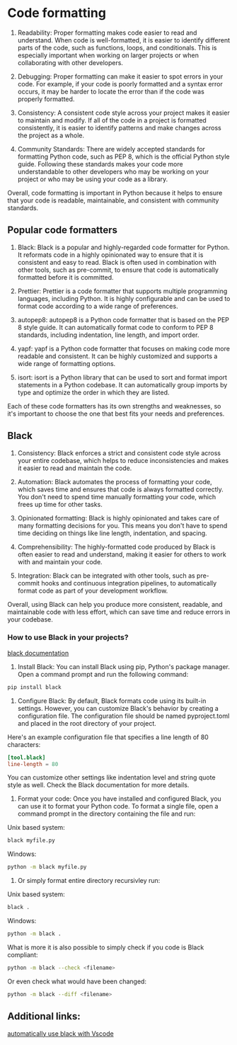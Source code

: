 # Code formatting


1. Readability: Proper formatting makes code easier to read and understand. When code is well-formatted, it is easier to identify different parts of the code, such as functions, loops, and conditionals. This is especially important when working on larger projects or when collaborating with other developers.

1. Debugging: Proper formatting can make it easier to spot errors in your code. For example, if your code is poorly formatted and a syntax error occurs, it may be harder to locate the error than if the code was properly formatted.

1. Consistency: A consistent code style across your project makes it easier to maintain and modify. If all of the code in a project is formatted consistently, it is easier to identify patterns and make changes across the project as a whole.

1. Community Standards: There are widely accepted standards for formatting Python code, such as PEP 8, which is the official Python style guide. Following these standards makes your code more understandable to other developers who may be working on your project or who may be using your code as a library.

Overall, code formatting is important in Python because it helps to ensure that your code is readable, maintainable, and consistent with community standards.

## Popular code formatters

1. Black: Black is a popular and highly-regarded code formatter for Python. It reformats code in a highly opinionated way to ensure that it is consistent and easy to read. Black is often used in combination with other tools, such as pre-commit, to ensure that code is automatically formatted before it is committed.

1. Prettier: Prettier is a code formatter that supports multiple programming languages, including Python. It is highly configurable and can be used to format code according to a wide range of preferences.

1. autopep8: autopep8 is a Python code formatter that is based on the PEP 8 style guide. It can automatically format code to conform to PEP 8 standards, including indentation, line length, and import order.

1. yapf: yapf is a Python code formatter that focuses on making code more readable and consistent. It can be highly customized and supports a wide range of formatting options.

1. isort: isort is a Python library that can be used to sort and format import statements in a Python codebase. It can automatically group imports by type and optimize the order in which they are listed.

Each of these code formatters has its own strengths and weaknesses, so it's important to choose the one that best fits your needs and preferences.


## Black

1. Consistency: Black enforces a strict and consistent code style across your entire codebase, which helps to reduce inconsistencies and makes it easier to read and maintain the code.

1. Automation: Black automates the process of formatting your code, which saves time and ensures that code is always formatted correctly. You don't need to spend time manually formatting your code, which frees up time for other tasks.

1. Opinionated formatting: Black is highly opinionated and takes care of many formatting decisions for you. This means you don't have to spend time deciding on things like line length, indentation, and spacing.

1. Comprehensibility: The highly-formatted code produced by Black is often easier to read and understand, making it easier for others to work with and maintain your code.

1. Integration: Black can be integrated with other tools, such as pre-commit hooks and continuous integration pipelines, to automatically format code as part of your development workflow.

Overall, using Black can help you produce more consistent, readable, and maintainable code with less effort, which can save time and reduce errors in your codebase.


### How to use Black in your projects?  

[black documentation](https://black.readthedocs.io/en/stable/index.html)

1. Install Black: You can install Black using pip, Python's package manager. Open a command prompt and run the following command:  
```bash
pip install black
```

1. Configure Black: By default, Black formats code using its built-in settings. However, you can customize Black's behavior by creating a configuration file. The configuration file should be named pyproject.toml and placed in the root directory of your project.

Here's an example configuration file that specifies a line length of 80 characters:

```toml
[tool.black]
line-length = 80
```
You can customize other settings like indentation level and string quote style as well. Check the Black documentation for more details.

1. Format your code: Once you have installed and configured Black, you can use it to format your Python code. To format a single file, open a command prompt in the directory containing the file and run:

Unix based system:  
```bash
black myfile.py
```  
Windows:  
```bash
python -m black myfile.py
``` 
1. Or simply format entire directory recursivley run:
   
Unix based system:  
```bash
black .
```  
Windows:  
```bash
python -m black .
```


What is more it is also possible to simply check if you code is Black compliant:
```bash
python -m black --check <filename>
```
Or even check what would have been changed:

```bash
python -m black --diff <filename>
```


## Additional links:

[automatically use black with Vscode](https://dev.to/adamlombard/how-to-use-the-black-python-code-formatter-in-vscode-3lo0)